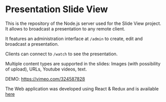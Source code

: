 # Presentation Slide View

This is the repository of the Node.js server used for the Slide View project. It allows to broadcast a presentation to any remote client.

It features an administration interface at `/admin` to create, edit and broadcast a presentation.

Clients can connect to `/watch` to see the presentation.

Multiple content types are supported in the slides: Images (with possibility of upload), URLs, Youtube videos, text.

DEMO: https://vimeo.com/324587828

The Web application was developed using React & Redux and is available [here](https://github.com/Furl0w/presentation-react)

